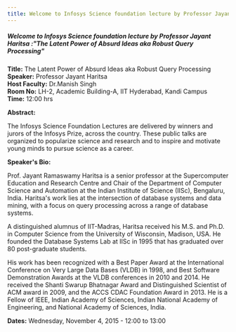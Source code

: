 ```yaml
---
title: Welcome to Infosys Science foundation lecture by Professor Jayant Haritsa :"The Latent Power of Absurd Ideas aka Robust Query Processing"
---
```


##### **Welcome to Infosys Science foundation lecture by Professor Jayant Haritsa :"The Latent Power of Absurd Ideas aka Robust Query Processing"**
**Title:** The Latent Power of  Absurd Ideas aka Robust Query Processing  
**Speaker:** Professor Jayant Haritsa  
**Host Faculty:** Dr.Manish Singh  
**Room No:** LH-2, Academic Building-A, IIT Hyderabad, Kandi Campus  
**Time:** 12:00 hrs  

**Abstract:**

The Infosys Science Foundation Lectures are delivered by winners and jurors of the Infosys Prize, across the country. These public talks are organized to popularize science and research and to inspire and motivate young minds to pursue science as a career.
 

**Speaker's Bio:​**

Prof. Jayant Ramaswamy Haritsa is a senior professor at the Supercomputer Education and Research Centre and Chair of the Department of Computer Science and Automation at the Indian Institute of Science (IISc), Bengaluru, India. Haritsa's work lies at the intersection of database systems and data mining, with a focus on query processing across a range of database systems.

A distinguished alumnus of IIT-Madras, Haritsa received his M.S. and Ph.D. in Computer Science from the University of Wisconsin, Madison, USA. He founded the Database Systems Lab at IISc in 1995 that has graduated over 80 post-graduate students.

His work has been recognized with a Best Paper Award at the International Conference on Very Large Data Bases (VLDB) in 1998, and Best Software Demonstration Awards at the VLDB conferences in 2010 and 2014. He received the Shanti Swarup Bhatnagar Award and Distinguished Scientist of ACM award in 2009, and the ACCS CDAC Foundation Award in 2013. He is a Fellow of IEEE, Indian Academy of Sciences, Indian National Academy of Engineering, and National Academy of Sciences, India.

**Dates:**
Wednesday, November 4, 2015 - 12:00 to 13:00